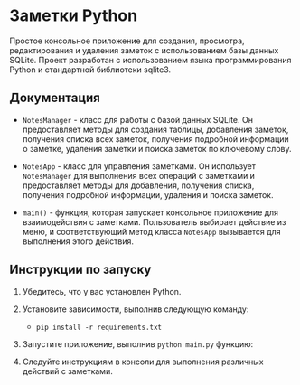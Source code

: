 # Заметки Python

Простое консольное приложение для создания, просмотра, редактирования и удаления заметок с использованием базы данных SQLite. Проект разработан с использованием языка программирования Python и стандартной библиотеки sqlite3.

## Документация

- `NotesManager` - класс для работы с базой данных SQLite. Он предоставляет методы для создания таблицы, добавления заметок, получения списка всех заметок, получения подробной информации о заметке, удаления заметки и поиска заметок по ключевому слову.

- `NotesApp` - класс для управления заметками. Он использует `NotesManager` для выполнения всех операций с заметками и предоставляет методы для добавления, получения списка, получения подробной информации, удаления и поиска заметок.

- `main()` - функция, которая запускает консольное приложение для взаимодействия с заметками. Пользователь выбирает действие из меню, и соответствующий метод класса `NotesApp` вызывается для выполнения этого действия.

## Инструкции по запуску

1. Убедитесь, что у вас установлен Python.

2. Установите зависимости, выполнив следующую команду:
   - `pip install -r requirements.txt`

3. Запустите приложение, выполнив `python main.py` функцию:

4. Следуйте инструкциям в консоли для выполнения различных действий с заметками.

